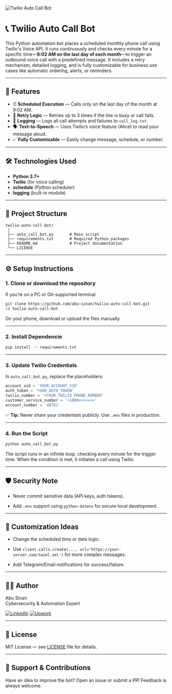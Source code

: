 ![Twilio Auto Call Bot](https://github.com/abu-sinan/twilio-auto-call-bot/blob/main/banner.png)

# 📞 Twilio Auto Call Bot

This Python automation bot places a scheduled monthly phone call using Twilio's Voice API. It runs continuously and checks every minute for a specific time—**9:02 AM on the last day of each month**—to trigger an outbound voice call with a predefined message. It includes a retry mechanism, detailed logging, and is fully customizable for business use cases like automatic ordering, alerts, or reminders.

---

## 🚀 Features

- ⏰ **Scheduled Execution** — Calls only on the last day of the month at 9:02 AM.
- 🔁 **Retry Logic** — Retries up to 3 times if the line is busy or call fails.
- 🧾 **Logging** — Logs all call attempts and failures to `call_log.txt`.
- 🗣️ **Text-to-Speech** — Uses Twilio’s voice feature (Alice) to read your message aloud.
- ✅ **Fully Customizable** — Easily change message, schedule, or number.

---

## 🛠️ Technologies Used

- **Python 3.7+**
- **Twilio** (for voice calling)
- **schedule** (Python scheduler)
- **logging** (built-in module)

---

## 📂 Project Structure
```
twilio-auto-call-bot/
 |
 ├── auto_call_bot.py       # Main script
 ├── requirements.txt       # Required Python packages
 ├── README.md              # Project documentation
 └── LICENSE
```
---

## ⚙️ Setup Instructions

### 1. Clone or download the repository

If you’re on a PC or Git-supported terminal:

```bash
git clone https://github.com/abu-sinan/twilio-auto-call-bot.git
cd twilio-auto-call-bot
```

On your phone, download or upload the files manually.

---

### 2. Install Dependencie

```bash
pip install -r requirements.txt
```

---

### 3. Update Twilio Credentials

In `auto_call_bot.py`, replace the placeholders:

```python
account_sid = 'YOUR_ACCOUNT_SID'
auth_token = 'YOUR_AUTH_TOKEN'
twilio_number = '+YOUR_TWILIO_PHONE_NUMBER'
customer_service_number = '+1800×××××××'
account_number = '48761'
```

✅ **Tip:** Never share your credentials publicly. Use `.env` files in production.

---

### 4. Run the Script

```bash
python auto_call_bot.py
```

The script runs in an infinite loop, checking every minute for the trigger time. When the condition is met, it initiates a call using Twilio.

---

## 🛡️ Security Note

- Never commit sensitive data (API keys, auth tokens).

- Add `.env` support using `python-dotenv` for secure local development.

---

## 📌 Customization Ideas

- Change the scheduled time or date logic.

- Use ```client.calls.create(..., url='https://your-server.com/twiml.xml')``` for more complex messages.

- Add Telegram/Email notifications for success/failure.

---

## 🧑‍💻 Author

Abu Sinan  
Cybersecurity & Automation Expert

[![LinkedIn](https://img.shields.io/badge/LinkedIn-blue?logo=linkedin&logoColor=white)](https://www.linkedin.com/in/abusinan) 
 [![Upwork](https://img.shields.io/badge/Upwork-white?logo=upwork&logoColor=black)](https://www.upwork.com/freelancers/abusinan)

---

## 📄 License

MIT License — see [LICENSE](https://github.com/abu-sinan/twilio-auto-call-bot/blob/main/LICENSE) file for details.

---

## 🙌 Support & Contributions

Have an idea to improve the bot? Open an issue or submit a PR! Feedback is always welcome.
